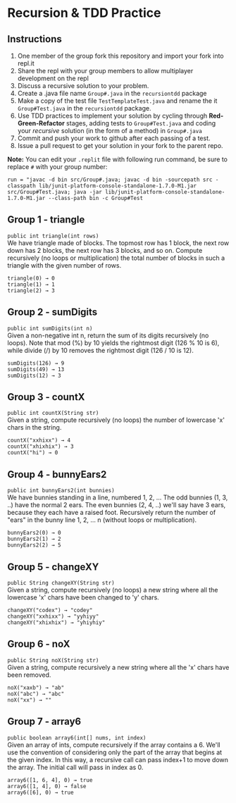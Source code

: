 # Recursion & TDD Practice

## Instructions
1. One member of the group fork this repository and import your fork into repl.it
2. Share the repl with your group members to allow multiplayer development on the repl
4. Discuss a recursive solution to your problem.
5. Create a .java file name `Group#.java` in the `recursiontdd` package
6. Make a copy of the test file `TestTemplateTest.java` and rename the it `Group#Test.java` in the `recursiontdd` package.
5. Use TDD practices to implement your solution by cycling through **Red-Green-Refactor** stages, adding tests to `Group#Test.java` and coding your *recursive* solution (in the form of a method) in `Group#.java`
5. Commit and push your work to github after each passing of a test.
6. Issue a pull request to get your solution in your fork to the parent repo.


**Note:** You can edit your `.replit` file with following run command, be sure to replace `#` with your group number:
```
run = "javac -d bin src/Group#.java; javac -d bin -sourcepath src -classpath lib/junit-platform-console-standalone-1.7.0-M1.jar src/Group#Test.java; java -jar lib/junit-platform-console-standalone-1.7.0-M1.jar --class-path bin -c Group#Test
```

## Group 1 - triangle
`public int triangle(int rows)`  
We have triangle made of blocks. The topmost row has 1 block, the next row down has 2 blocks, the next row has 3 blocks, and so on. Compute recursively (no loops or multiplication) the total number of blocks in such a triangle with the given number of rows.  
```
triangle(0) → 0
triangle(1) → 1
triangle(2) → 3
```

## Group 2 - sumDigits
`public int sumDigits(int n)`  
Given a non-negative int n, return the sum of its digits recursively (no loops). Note that mod (%) by 10 yields the rightmost digit (126 % 10 is 6), while divide (/) by 10 removes the rightmost digit (126 / 10 is 12).  
```
sumDigits(126) → 9
sumDigits(49) → 13
sumDigits(12) → 3
```

## Group 3 - countX
`public int countX(String str)`  
Given a string, compute recursively (no loops) the number of lowercase 'x' chars in the string.  
```
countX("xxhixx") → 4
countX("xhixhix") → 3
countX("hi") → 0
```

## Group 4 - bunnyEars2
`public int bunnyEars2(int bunnies)`  
We have bunnies standing in a line, numbered 1, 2, ... The odd bunnies (1, 3, ..) have the normal 2 ears. The even bunnies (2, 4, ..) we'll say have 3 ears, because they each have a raised foot. Recursively return the number of "ears" in the bunny line 1, 2, ... n (without loops or multiplication).
```
bunnyEars2(0) → 0
bunnyEars2(1) → 2
bunnyEars2(2) → 5
```

## Group 5 - changeXY
`public String changeXY(String str)`  
Given a string, compute recursively (no loops) a new string where all the lowercase 'x' chars have been changed to 'y' chars.
```
changeXY("codex") → "codey"
changeXY("xxhixx") → "yyhiyy"
changeXY("xhixhix") → "yhiyhiy"
```

## Group 6 - noX
`public String noX(String str)`  
Given a string, compute recursively a new string where all the 'x' chars have been removed.  
```
noX("xaxb") → "ab"
noX("abc") → "abc"
noX("xx") → ""
```

## Group 7 - array6
`public boolean array6(int[] nums, int index)`  
Given an array of ints, compute recursively if the array contains a 6. We'll use the convention of considering only the part of the array that begins at the given index. In this way, a recursive call can pass index+1 to move down the array. The initial call will pass in index as 0.
```
array6([1, 6, 4], 0) → true
array6([1, 4], 0) → false
array6([6], 0) → true
```



